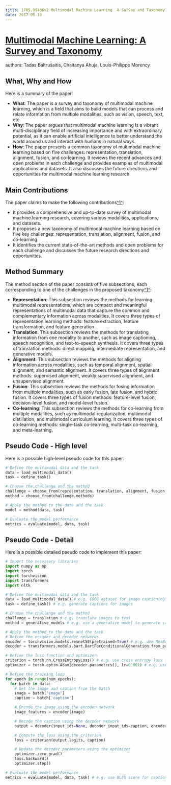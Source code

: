 ```yaml
---
title: 1705.09406v2 Multimodal Machine Learning  A Survey and Taxonomy
date: 2017-05-10
---
```


# [Multimodal Machine Learning: A Survey and Taxonomy](http://arxiv.org/abs/1705.09406v2)

authors: Tadas Baltrušaitis, Chaitanya Ahuja, Louis-Philippe Morency


## What, Why and How

[1]: https://arxiv.org/abs/1705.09406 "[1705.09406] Multimodal Machine Learning: A Survey and Taxonomy - arXiv.org"
[2]: https://www.researchgate.net/publication/360112473_Multi-Modal_Instruction_based_Reinforcement_Learning_using_MoME_Transformer "(PDF) Multi-Modal Instruction based Reinforcement Learning using MoME ..."
[3]: https://arxiv.org/pdf/1705.09406v2.pdf "arXiv.org e-Print archive"

Here is a summary of the paper:

- **What**: The paper is a survey and taxonomy of multimodal machine learning, which is a field that aims to build models that can process and relate information from multiple modalities, such as vision, speech, text, etc.
- **Why**: The paper argues that multimodal machine learning is a vibrant multi-disciplinary field of increasing importance and with extraordinary potential, as it can enable artificial intelligence to better understand the world around us and interact with humans in natural ways.
- **How**: The paper presents a common taxonomy of multimodal machine learning based on five challenges: representation, translation, alignment, fusion, and co-learning. It reviews the recent advances and open problems in each challenge and provides examples of multimodal applications and datasets. It also discusses the future directions and opportunities for multimodal machine learning research.

## Main Contributions

[1]: https://arxiv.org/abs/1705.09406 "[1705.09406] Multimodal Machine Learning: A Survey and Taxonomy - arXiv.org"
[2]: https://www.researchgate.net/publication/360112473_Multi-Modal_Instruction_based_Reinforcement_Learning_using_MoME_Transformer "(PDF) Multi-Modal Instruction based Reinforcement Learning using MoME ..."
[3]: https://arxiv.org/pdf/1705.09406v2.pdf "arXiv.org e-Print archive"

The paper claims to make the following contributions[^1^][1]:

- It provides a comprehensive and up-to-date survey of multimodal machine learning research, covering various modalities, applications, and datasets.
- It proposes a new taxonomy of multimodal machine learning based on five key challenges: representation, translation, alignment, fusion, and co-learning.
- It identifies the current state-of-the-art methods and open problems for each challenge and discusses the future research directions and opportunities.

## Method Summary

[1]: https://arxiv.org/abs/1705.09406 "[1705.09406] Multimodal Machine Learning: A Survey and Taxonomy - arXiv.org"
[2]: https://www.researchgate.net/publication/360112473_Multi-Modal_Instruction_based_Reinforcement_Learning_using_MoME_Transformer "(PDF) Multi-Modal Instruction based Reinforcement Learning using MoME ..."
[3]: https://arxiv.org/pdf/1705.09406v2.pdf "arXiv.org e-Print archive"

The method section of the paper consists of five subsections, each corresponding to one of the challenges in the proposed taxonomy[^1^][1]:

- **Representation**: This subsection reviews the methods for learning multimodal representations, which are compact and meaningful representations of multimodal data that capture the common and complementary information across modalities. It covers three types of representation learning methods: feature extraction, feature transformation, and feature generation.
- **Translation**: This subsection reviews the methods for translating information from one modality to another, such as image captioning, speech recognition, and text-to-speech synthesis. It covers three types of translation methods: direct mapping, intermediate representation, and generative models.
- **Alignment**: This subsection reviews the methods for aligning information across modalities, such as temporal alignment, spatial alignment, and semantic alignment. It covers three types of alignment methods: supervised alignment, weakly supervised alignment, and unsupervised alignment.
- **Fusion**: This subsection reviews the methods for fusing information from multiple modalities, such as early fusion, late fusion, and hybrid fusion. It covers three types of fusion methods: feature-level fusion, decision-level fusion, and model-level fusion.
- **Co-learning**: This subsection reviews the methods for co-learning from multiple modalities, such as multimodal regularization, multimodal distillation, and multimodal curriculum learning. It covers three types of co-learning methods: single-task co-learning, multi-task co-learning, and meta-learning.

## Pseudo Code - High level

Here is a possible high-level pseudo code for this paper:

```python
# Define the multimodal data and the task
data = load_multimodal_data()
task = define_task()

# Choose the challenge and the method
challenge = choose_from(representation, translation, alignment, fusion, co-learning)
method = choose_from(challenge.methods)

# Apply the method to the data and the task
model = method(data, task)

# Evaluate the model performance
metrics = evaluate(model, data, task)
```

## Pseudo Code - Detail

Here is a possible detailed pseudo code to implement this paper:

```python
# Import the necessary libraries
import numpy as np
import torch
import torchvision
import transformers
import nltk

# Define the multimodal data and the task
data = load_multimodal_data() # e.g. COCO dataset for image captioning
task = define_task() # e.g. generate captions for images

# Choose the challenge and the method
challenge = translation # e.g. translate images to text
method = generative_models # e.g. use a generative model to generate captions

# Apply the method to the data and the task
# Define the encoder and decoder networks
encoder = torchvision.models.resnet50(pretrained=True) # e.g. use ResNet-50 to encode images
decoder = transformers.models.bart.BartForConditionalGeneration.from_pretrained('facebook/bart-large-cnn') # e.g. use BART to decode captions

# Define the loss function and optimizer
criterion = torch.nn.CrossEntropyLoss() # e.g. use cross entropy loss for caption generation
optimizer = torch.optim.Adam(decoder.parameters(), lr=0.001) # e.g. use Adam optimizer for decoder

# Define the training loop
for epoch in range(num_epochs):
  for batch in data:
    # Get the image and caption from the batch
    image = batch['image']
    caption = batch['caption']

    # Encode the image using the encoder network
    image_features = encoder(image)

    # Decode the caption using the decoder network
    output = decoder(input_ids=None, decoder_input_ids=caption, encoder_outputs=image_features)

    # Compute the loss using the criterion
    loss = criterion(output.logits, caption)

    # Update the decoder parameters using the optimizer
    optimizer.zero_grad()
    loss.backward()
    optimizer.step()

# Evaluate the model performance
metrics = evaluate(model, data, task) # e.g. use BLEU score for caption evaluation
```